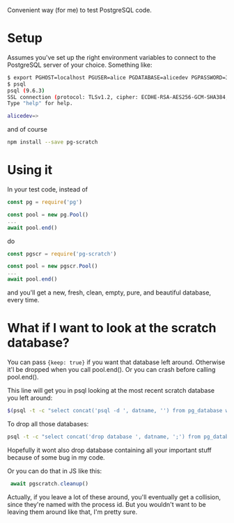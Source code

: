 Convenient way (for me) to test PostgreSQL code.

# Setup

Assumes you've set up the right environment variables to connect to
the PostgreSQL server of your choice.   Something like:

```sh
$ export PGHOST=localhost PGUSER=alice PGDATABASE=alicedev PGPASSWORD=3e9f98b93350b90dd7ab88c2d94c172b0061c2a8f55b48b1
$ psql
psql (9.6.3)
SSL connection (protocol: TLSv1.2, cipher: ECDHE-RSA-AES256-GCM-SHA384, bits: 256, compression: off)
Type "help" for help.

alicedev=> 
```

and of course

```sh
npm install --save pg-scratch
```

# Using it

In your test code, instead of

```js
const pg = require('pg')

const pool = new pg.Pool()
...
await pool.end()
```

do
```js
const pgscr = require('pg-scratch')

const pool = new pgscr.Pool()
...
await pool.end()
```

and you'll get a new, fresh, clean, empty, pure, and beautiful
database, every time.

# What if I want to look at the scratch database?

You can pass `{keep: true}` if you want that database left around.
Otherwise it'l be dropped when you call pool.end().  Or you can crash
before calling pool.end().

This line will get you in psql looking at the most recent scratch
database you left around:

```sh
$(psql -t -c "select concat('psql -d ', datname, '') from pg_database where datname ~ 'scratch_db_.*' order by datname desc limit 1;")
```

To drop all those databases:

```sh
psql -t -c "select concat('drop database ', datname, ';') from pg_database where datname ~ 'scratch_db_\d+_\d+';" | psql
```

Hopefully it wont also drop database containing all your important
stuff because of some bug in my code.

Or you can do that in JS like this:

```js
 await pgscratch.cleanup()
```

Actually, if you leave a lot of these around, you'll eventually get a
collision, since they're named with the process id.  But you wouldn't
want to be leaving them around like that, I'm pretty sure.